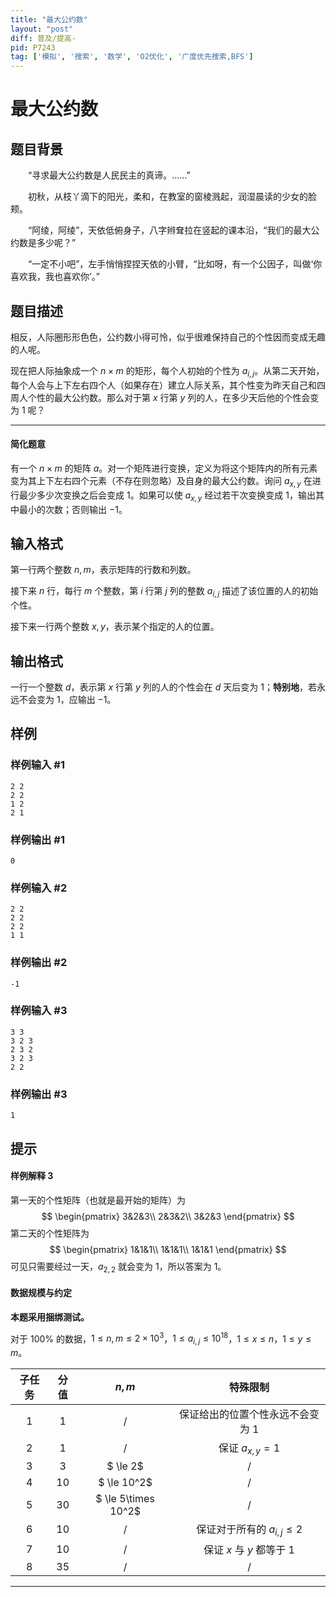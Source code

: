 ```yaml
---
title: "最大公约数"
layout: "post"
diff: 普及/提高-
pid: P7243
tag: ['模拟', '搜索', '数学', 'O2优化', '广度优先搜索,BFS']
---
```

# 最大公约数
## 题目背景

&emsp;&emsp;“寻求最大公约数是人民民主的真谛。……”

&emsp;&emsp;初秋，从枝丫滴下的阳光，柔和，在教室的窗棱溅起，润湿晨读的少女的脸颊。

&emsp;&emsp;“阿绫，阿绫”，天依低俯身子，八字辫耷拉在竖起的课本沿，“我们的最大公约数是多少呢？”

&emsp;&emsp;“一定不小吧”，左手悄悄捏捏天依的小臂，“比如呀，有一个公因子，叫做‘你喜欢我，我也喜欢你’。”
## 题目描述

相反，人际圈形形色色，公约数小得可怜，似乎很难保持自己的个性因而变成无趣的人呢。

现在把人际抽象成一个 $n \times m$ 的矩形，每个人初始的个性为 $a_{i,j}$。从第二天开始，每个人会与上下左右四个人（如果存在）建立人际关系，其个性变为昨天自己和四周人个性的最大公约数。那么对于第 $x$ 行第 $y$ 列的人，在多少天后他的个性会变为 $1$ 呢？

----

#### 简化题意

有一个 $n \times m$ 的矩阵 $a$。对一个矩阵进行变换，定义为将这个矩阵内的所有元素变为其上下左右四个元素（不存在则忽略）及自身的最大公约数。询问 $a_{x,y}$ 在进行最少多少次变换之后会变成 $1$。如果可以使 $a_{x,y}$ 经过若干次变换变成 $1$，输出其中最小的次数；否则输出 $-1$。
## 输入格式

第一行两个整数 $n,m$，表示矩阵的行数和列数。

接下来 $n$ 行，每行 $m$ 个整数，第 $i$ 行第 $j$ 列的整数 $a_{i,j}$ 描述了该位置的人的初始个性。

接下来一行两个整数 $x,y$，表示某个指定的人的位置。
## 输出格式

一行一个整数 $d$，表示第 $x$ 行第 $y$ 列的人的个性会在 $d$ 天后变为 $1$；**特别地**，若永远不会变为 $1$，应输出 $-1$。
## 样例

### 样例输入 #1
```
2 2
2 2
1 2
2 1
```
### 样例输出 #1
```
0
```
### 样例输入 #2
```
2 2
2 2 
2 2
1 1
```
### 样例输出 #2
```
-1
```
### 样例输入 #3
```
3 3
3 2 3
2 3 2
3 2 3
2 2
```
### 样例输出 #3
```
1
```
## 提示

#### 样例解释 3
第一天的个性矩阵（也就是最开始的矩阵）为
$$
\begin{pmatrix}
3&2&3\\
2&3&2\\
3&2&3
\end{pmatrix}
$$
第二天的个性矩阵为
$$
\begin{pmatrix}
1&1&1\\
1&1&1\\
1&1&1
\end{pmatrix}
$$
可见只需要经过一天，$a_{2,2}$ 就会变为 $1$，所以答案为 $1$。

#### 数据规模与约定
**本题采用捆绑测试。**

对于 $100\%$ 的数据，$1\le n,m\le 2\times 10^3$，$1\le a_{i,j}\le 10^{18}$，$1\le x\le n$，$1\le y\le m$。

| 子任务 | 分值 |        $n,m$        |              特殊限制              |
| :----: | :--: | :-----------------: | :--------------------------------: |
|   1    |  1   |          /          | 保证给出的位置个性永远不会变为 $1$ |
|   2    |  1   |          /          |          保证 $a_{x,y}=1$          |
|   3    |  3   |      $ \le 2$       |                 /                  |
|   4    |  10  |     $ \le 10^2$     |                 /                  |
|   5    |  30  | $ \le 5\times 10^2$ |           /            |
|   6    |  10  |          /          |   保证对于所有的 $a_{i,j} \le 2$   |
|   7    |  10  |          /          |     保证 $x$ 与 $y$ 都等于 $1$     |
|   8    |  35  |          /          |                 /                  |





------------




